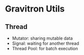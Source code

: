 # Gravitron Utils
## Thread
- Mutator: sharing mutable data
- Signal: waiting for another thread
- Thread Pool: for batch execution